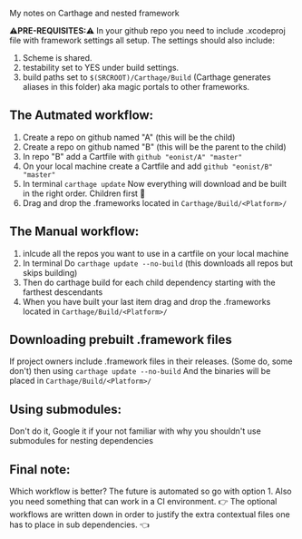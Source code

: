 My notes on Carthage and nested framework <!--more--> 

⚠️**PRE-REQUISITES:**⚠️️ In your github repo you need to include .xcodeproj file with framework settings all setup. The settings should also include: 
1. Scheme is shared. 
2. testability set to YES under build settings. 
3. build paths set to ``$(SRCROOT)/Carthage/Build`` (Carthage generates aliases in this folder) aka magic portals to other frameworks. 


## The Autmated workflow:

1. Create a repo on github named "A" (this will be the child)
2. Create a repo on github named "B" (this will be the parent to the child)
3. In repo "B" add a Cartfile with ``github "eonist/A" "master"`` 
4. On your local machine create a Cartfile and add ``github "eonist/B" "master"``
5. In terminal ``carthage update`` Now everything will download and be built in the right order. Children first 🔑
6. Drag and drop the .frameworks located in ``Carthage/Build/<Platform>/``

## The Manual workflow:
1. inlcude all the repos you want to use in a cartfile on your local machine 
2. In terminal Do ``carthage update --no-build`` (this downloads all repos but skips building)
3. Then do carthage build <name-of-repo> for each child dependency starting with the farthest descendants
4. When you have built your last item drag and drop the .frameworks located in ``Carthage/Build/<Platform>/``

## Downloading prebuilt .framework files
If project owners include .framework files in their releases. (Some do, some don't) then using ``carthage update --no-build`` And the binaries will be placed in ``Carthage/Build/<Platform>/`` 

## Using submodules: 
Don't do it, Google it if your not familiar with why you shouldn't use submodules for nesting dependencies


## Final note: 

Which workflow is better? The future is automated so go with option 1. Also you need something that can work in a CI environment. 👉 The optional workflows are written down in order to justify the extra contextual files one has to place in sub dependencies. 👈